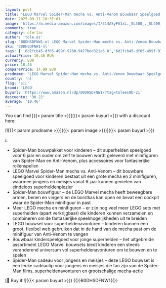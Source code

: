 ```yaml
---
layout: post
title: 'LEGO Marvel Spider-Man mecha vs. Anti-Venom Bouwbaar Speelgoed voor 6 jaar en Ouder met 2 Minifiguren  Rollenspel Bouwpakket voor Kinderen van Superhelden  Cadeau voor Jongens en Meisjes 76308'
date: 2025-09-11 10:31:01
image: 'https://m.media-amazon.com/images/I/514ASyFG1xL._SL500_._SL400_.jpg'
comments: true
category: ofertas
author: 'tole.es'
slug: 'B0DHSDFNW1-nl LEGO Marvel Spider-Man mecha vs. Anti-Venom Bouwbaar...'
sku: 'B0DHSDFNW1-nl'
tags: [ '6d2fcb45-df05-499f-9780-9477bed321a6_0','6d2fcb45-df05-499f-9780-9477bed321a6_501','Arborist Merchandising Root','Bouw- & constructiespeelgoed','Creatieve spellen','Educatief speelgoed','Self Service','Special Features Stores','Speelgoed & spellen','Speelgoedbouwsets','lego','🇳🇱', ]
actualPrice: 10.46 EUR
currency: EUR
price: 10.46
comparePrice: 14.99 EUR
prodname: 'LEGO Marvel Spider-Man mecha vs. Anti-Venom Bouwbaar Speelgoed voor 6 jaar en Ouder met 2 Minifiguren  Rollenspel Bouwpakket voor Kinderen van Superhelden  Cadeau voor Jongens en Meisjes 76308'
country: 'nl'
flag: '🇳🇱'
brand: 'LEGO'
buyurl: 'https://www.amazon.nl/dp/B0DHSDFNW1/?tag=tolees0b-21'
descuento: '30.22'
average: '10.46'
---
```


You can find [{{< param title >}}]({{< param buyurl >}}) with a discount here:

[![{{< param prodname >}}]({{< param image >}})]({{< param buyurl >}})

ℹ️:

- Spider-Man bouwpakket voor kinderen – dit superhelden speelgoed voor 6 jaar en ouder om zelf te bouwen wordt geleverd met minifiguren van Spider-Man en Anti-Venom, plus accessoires voor fantasierijke rollenspellen
- LEGO Marvel Spider-Man mecha vs. Anti-Venom – dit bouwbare speelgoed voor kinderen bestaat uit een grote mecha en 2 minifiguren, waarmee jongens en meisjes vanaf 6 jaar kunnen genieten van eindeloos superheldenplezier
- Spider-Man bouwfiguur – de LEGO Marvel mecha heeft beweegbare armen, benen en vingers en de borstkas kan open en bevat een cockpit waar de Spider-Man minifiguur in past
- Meer LEGO mecha en minifiguren – er zijn nog veel meer LEGO sets met superhelden (apart verkrijgbaar) die kinderen kunnen verzamelen en combineren om de fantasierijke speelmogelijkheden uit te breiden
- LEGO bouwset voor superheldenavonturen – kinderen kunnen een groot, flexibel web gebruiken dat in de hand van de mecha past om de minifiguur van Anti-Venom te vangen
- Bouwbaar kinderspeelgoed voor jonge superhelden – het uitgebreide assortiment LEGO Marvel bouwsets biedt kinderen een steeds veranderend universum vol superheldenavonturen om te bouwen en te spelen
- Spider-Man cadeau voor jongens en meisjes – deze LEGO bouwset is een leuke cadeautip voor jongens en meisjes die fan zijn van de Spider-Man films, superheldenavonturen en grootschalige mecha-actie

[🛒 Buy it!!]({{< param buyurl >}})
{{<world>}}B0DHSDFNW1{{</world>}}

